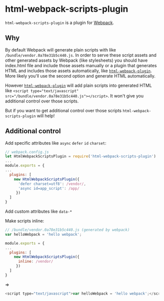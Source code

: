 # html-webpack-scripts-plugin
`html-webpack-scripts-plugin` is a plugin for [Webpack](https://webpack.js.org/).

## Why
By default Webpack will generate plain scripts with like `/bundle/vendor.0a78e31b5c440.js`. In order to serve these script assets and  other generated assets by Webpack (like stylesheets) you should have index.html file and include those assets manually or a plugin that generates HTML and includes those assets automatically, like [`html-webpack-plugin`](https://www.npmjs.com/package/html-webpack-plugin).
More likely you'll use the second option and generate HTML automatically.

However [`html-webpack-plugin`](https://www.npmjs.com/package/html-webpack-plugin) will add plain scripts into generated HTML like
`<script type="text/javascript" src="/bundle/vendor.0a78e31b5c440.js"></script>`. It won't give you additional control over those scripts.

But if you want to get additional control over those scripts `html-webpack-scripts-plugin` will help!

Additional control
----------------------
Add specific attributes like `async` `defer` `id` `charset`:
```js
// webpack.config.js
let HtmlWebpackScriptsPlugin = require('html-webpack-scripts-plugin')
...
module.exports = {
...
  plugins: [
    new HtmlWebpackScriptsPlugin({
      'defer charset=utf8': /vendor/,
      'async id=app_script': /app/
     })
  ]
}
```

Add custom attributes like `data-*`

Make scripts inline:
```js
// /bundle/vendor.0a78e31b5c440.js (generated by webpack)
var helloWebpack = 'hello webpack';
```
```js
module.exports = {
...
  plugins: [
    new HtmlWebpackScriptsPlugin({
      inline: /vendor/
     })
  ]
}
```
=>
```js
<script type="text/javascript">var helloWebpack = 'hello webpack';</script>
```
